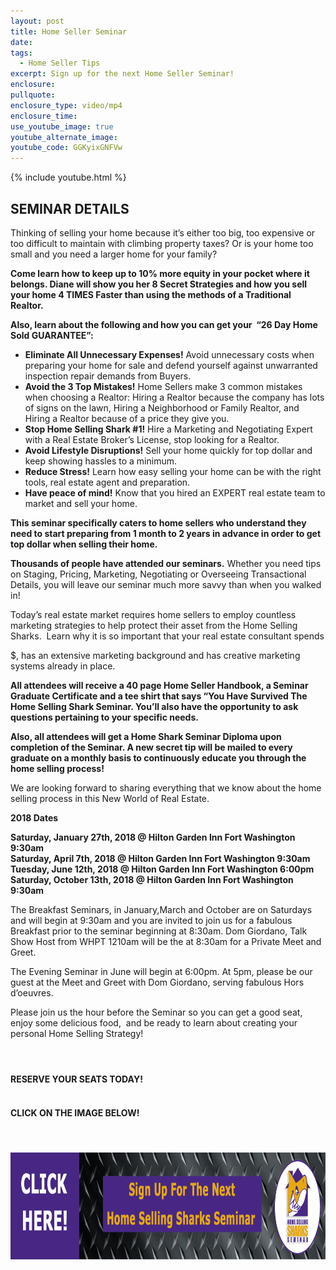 ```yaml
---
layout: post
title: Home Seller Seminar
date:
tags:
  - Home Seller Tips
excerpt: Sign up for the next Home Seller Seminar!
enclosure:
pullquote:
enclosure_type: video/mp4
enclosure_time:
use_youtube_image: true
youtube_alternate_image:
youtube_code: GGKyixGNFVw
---
```


{% include youtube.html %}

## **SEMINAR** DETAILS

Thinking of selling your home because it’s either too big, too expensive or too difficult to maintain with climbing property taxes? Or is your home too small and you need a larger home for your family?

**Come learn how to keep up to 10% more equity in your pocket where it belongs. Diane will show you her 8 Secret Strategies and how you sell your home 4 TIMES Faster than using the methods of a Traditional Realtor.**&nbsp;

**Also, learn about the following and how you can get your &nbsp;“26 Day Home Sold GUARANTEE”:**

* **Eliminate All Unnecessary Expenses!** Avoid unnecessary costs when preparing your home for sale and defend yourself against unwarranted inspection repair demands from Buyers.
* **Avoid the 3 Top Mistakes!** Home Sellers make 3 common mistakes when choosing a Realtor: Hiring a Realtor because the company has lots of signs on the lawn, Hiring a Neighborhood or Family Realtor, and Hiring a Realtor because of a price they give you.
* **Stop Home Selling Shark #1!** Hire a Marketing and Negotiating Expert with a Real Estate Broker’s License, stop looking for a Realtor.
* **Avoid Lifestyle Disruptions!** Sell your home quickly for top dollar and keep showing hassles to a minimum.
* **Reduce Stress!** Learn how easy selling your home can be with the right tools, real estate agent and preparation.
* **Have peace of mind!** Know that you hired an EXPERT real estate team to market and sell your home.

**This seminar specifically caters to home sellers who understand they need to start preparing from 1 month to 2 years in advance in order to get top dollar when selling their home.**

**Thousands of people have attended our seminars.** Whether you need tips on Staging, Pricing, Marketing, Negotiating or Overseeing Transactional Details, you will leave our seminar much more savvy than when you walked in!

Today’s real estate market requires home sellers to employ countless marketing strategies to help protect their asset from the Home Selling Sharks. &nbsp;Learn why it is so important that your real estate consultant spends

<script type="math/tex"></script>$, has an extensive marketing background and has creative marketing systems already in place.

<script type="math/tex"></script>

**All attendees will receive a 40 page Home Seller Handbook, a Seminar Graduate Certificate and a tee shirt that says “You Have Survived The Home Selling Shark Seminar. You’ll also have the opportunity to ask questions pertaining to your specific needs.**

**Also, all attendees will get a Home Shark Seminar Diploma upon completion of the Seminar. A new secret tip will be mailed to every graduate on a monthly basis to continuously educate you through the home selling process!**

We are looking forward to sharing everything that we know about the home selling process in this New World of Real Estate.

**2018 Dates**

**Saturday, January 27th, 2018 @ Hilton Garden Inn Fort Washington 9:30am<br>Saturday, April 7th, 2018 @ Hilton Garden Inn Fort Washington 9:30am<br>Tuesday, June 12th, 2018 @ Hilton Garden Inn Fort Washington 6:00pm<br>Saturday, October 13th, 2018 @ Hilton Garden Inn Fort Washington 9:30am**

The Breakfast Seminars, in January,March and October are on Saturdays and will begin at 9:30am and you are invited to join us for a fabulous Breakfast prior to the seminar beginning at 8:30am. Dom Giordano, Talk Show Host from WHPT 1210am will be the at 8:30am for a Private Meet and Greet.

The Evening Seminar in June will begin at 6:00pm. At 5pm, please be our guest at the Meet and Greet with Dom Giordano, serving fabulous Hors d’oeuvres.

Please join us the hour before the Seminar so you can get a good seat, enjoy some delicious food, &nbsp;and be ready to learn about creating your personal Home Selling Strategy!

#### &nbsp;

#### RESERVE YOUR SEATS TODAY!

#### <br>CLICK ON THE IMAGE BELOW!

#### &nbsp;

<center><a href="http://contacts.byreferralonly.com/Form.aspx?Key=B4BB13A2063E8C96A45B730086B92675"><img alt="" src="/uploads/versions/steel-button-sign-up-button-sharks-final2--1024x171-1---x----1024-171x---.png" width="1024" height="171" /></a><br />&nbsp;</center>